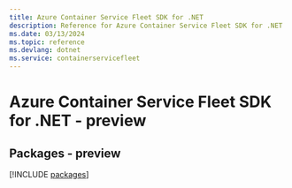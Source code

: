 ```yaml
---
title: Azure Container Service Fleet SDK for .NET
description: Reference for Azure Container Service Fleet SDK for .NET
ms.date: 03/13/2024
ms.topic: reference
ms.devlang: dotnet
ms.service: containerservicefleet
---
```

# Azure Container Service Fleet SDK for .NET - preview
## Packages - preview
[!INCLUDE [packages](container-service-fleet-index.md)]